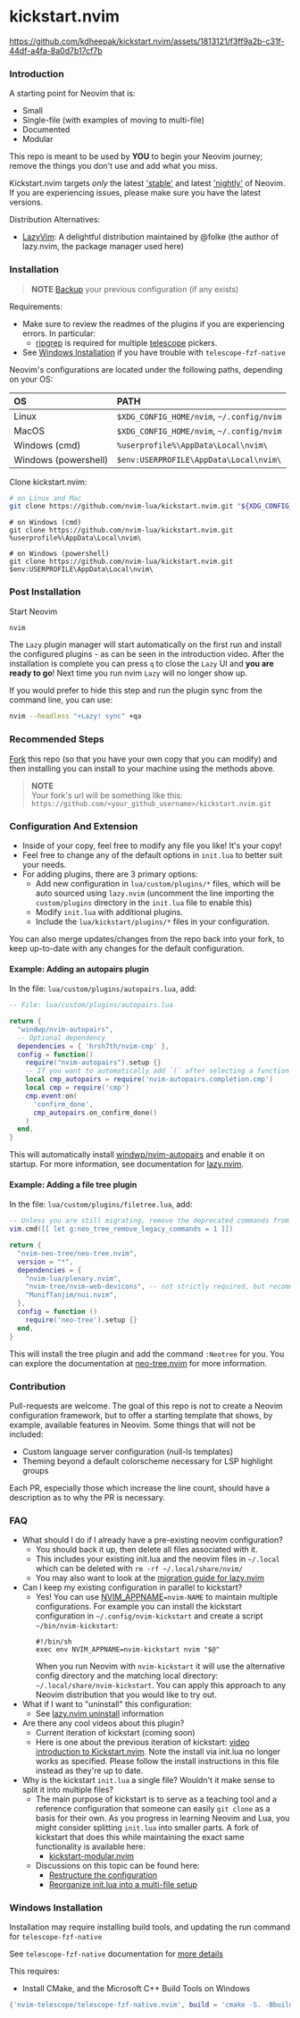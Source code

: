 # kickstart.nvim

https://github.com/kdheepak/kickstart.nvim/assets/1813121/f3ff9a2b-c31f-44df-a4fa-8a0d7b17cf7b

### Introduction

A starting point for Neovim that is:

- Small
- Single-file (with examples of moving to multi-file)
- Documented
- Modular

This repo is meant to be used by **YOU** to begin your Neovim journey; remove the things you don't
use and add what you miss.

Kickstart.nvim targets _only_ the latest
['stable'](https://github.com/neovim/neovim/releases/tag/stable) and latest
['nightly'](https://github.com/neovim/neovim/releases/tag/nightly) of Neovim. If you are
experiencing issues, please make sure you have the latest versions.

Distribution Alternatives:

- [LazyVim](https://www.lazyvim.org/): A delightful distribution maintained by @folke (the author of
  lazy.nvim, the package manager used here)

### Installation

> **NOTE** [Backup](#FAQ) your previous configuration (if any exists)

Requirements:

- Make sure to review the readmes of the plugins if you are experiencing errors. In particular:
  - [ripgrep](https://github.com/BurntSushi/ripgrep#installation) is required for multiple
    [telescope](https://github.com/nvim-telescope/telescope.nvim#suggested-dependencies) pickers.
- See [Windows Installation](#Windows-Installation) if you have trouble with `telescope-fzf-native`

Neovim's configurations are located under the following paths, depending on your OS:

| OS                   | PATH                                      |
| :------------------- | :---------------------------------------- |
| Linux                | `$XDG_CONFIG_HOME/nvim`, `~/.config/nvim` |
| MacOS                | `$XDG_CONFIG_HOME/nvim`, `~/.config/nvim` |
| Windows (cmd)        | `%userprofile%\AppData\Local\nvim\`       |
| Windows (powershell) | `$env:USERPROFILE\AppData\Local\nvim\`    |

Clone kickstart.nvim:

```sh
# on Linux and Mac
git clone https://github.com/nvim-lua/kickstart.nvim.git "${XDG_CONFIG_HOME:-$HOME/.config}"/nvim
```

```
# on Windows (cmd)
git clone https://github.com/nvim-lua/kickstart.nvim.git %userprofile%\AppData\Local\nvim\
```

```
# on Windows (powershell)
git clone https://github.com/nvim-lua/kickstart.nvim.git $env:USERPROFILE\AppData\Local\nvim\
```

### Post Installation

Start Neovim

```sh
nvim
```

The `Lazy` plugin manager will start automatically on the first run and install the configured
plugins - as can be seen in the introduction video. After the installation is complete you can press
`q` to close the `Lazy` UI and **you are ready to go**! Next time you run nvim `Lazy` will no longer
show up.

If you would prefer to hide this step and run the plugin sync from the command line, you can use:

```sh
nvim --headless "+Lazy! sync" +qa
```

### Recommended Steps

[Fork](https://docs.github.com/en/get-started/quickstart/fork-a-repo) this repo (so that you have
your own copy that you can modify) and then installing you can install to your machine using the
methods above.

> **NOTE**  
> Your fork's url will be something like this:
> `https://github.com/<your_github_username>/kickstart.nvim.git`

### Configuration And Extension

- Inside of your copy, feel free to modify any file you like! It's your copy!
- Feel free to change any of the default options in `init.lua` to better suit your needs.
- For adding plugins, there are 3 primary options:
  - Add new configuration in `lua/custom/plugins/*` files, which will be auto sourced using
    `lazy.nvim` (uncomment the line importing the `custom/plugins` directory in the `init.lua` file
    to enable this)
  - Modify `init.lua` with additional plugins.
  - Include the `lua/kickstart/plugins/*` files in your configuration.

You can also merge updates/changes from the repo back into your fork, to keep up-to-date with any
changes for the default configuration.

#### Example: Adding an autopairs plugin

In the file: `lua/custom/plugins/autopairs.lua`, add:

```lua
-- File: lua/custom/plugins/autopairs.lua

return {
  "windwp/nvim-autopairs",
  -- Optional dependency
  dependencies = { 'hrsh7th/nvim-cmp' },
  config = function()
    require("nvim-autopairs").setup {}
    -- If you want to automatically add `(` after selecting a function or method
    local cmp_autopairs = require('nvim-autopairs.completion.cmp')
    local cmp = require('cmp')
    cmp.event:on(
      'confirm_done',
      cmp_autopairs.on_confirm_done()
    )
  end,
}
```

This will automatically install [windwp/nvim-autopairs](https://github.com/windwp/nvim-autopairs)
and enable it on startup. For more information, see documentation for
[lazy.nvim](https://github.com/folke/lazy.nvim).

#### Example: Adding a file tree plugin

In the file: `lua/custom/plugins/filetree.lua`, add:

```lua
-- Unless you are still migrating, remove the deprecated commands from v1.x
vim.cmd([[ let g:neo_tree_remove_legacy_commands = 1 ]])

return {
  "nvim-neo-tree/neo-tree.nvim",
  version = "*",
  dependencies = {
    "nvim-lua/plenary.nvim",
    "nvim-tree/nvim-web-devicons", -- not strictly required, but recommended
    "MunifTanjim/nui.nvim",
  },
  config = function ()
    require('neo-tree').setup {}
  end,
}
```

This will install the tree plugin and add the command `:Neotree` for you. You can explore the
documentation at [neo-tree.nvim](https://github.com/nvim-neo-tree/neo-tree.nvim) for more
information.

### Contribution

Pull-requests are welcome. The goal of this repo is not to create a Neovim configuration framework,
but to offer a starting template that shows, by example, available features in Neovim. Some things
that will not be included:

- Custom language server configuration (null-ls templates)
- Theming beyond a default colorscheme necessary for LSP highlight groups

Each PR, especially those which increase the line count, should have a description as to why the PR
is necessary.

### FAQ

- What should I do if I already have a pre-existing neovim configuration?
  - You should back it up, then delete all files associated with it.
  - This includes your existing init.lua and the neovim files in `~/.local` which can be deleted
    with `rm -rf ~/.local/share/nvim/`
  - You may also want to look at the
    [migration guide for lazy.nvim](https://github.com/folke/lazy.nvim#-migration-guide)
- Can I keep my existing configuration in parallel to kickstart?
  - Yes! You can use
    [NVIM_APPNAME](https://neovim.io/doc/user/starting.html#%24NVIM_APPNAME)`=nvim-NAME` to maintain
    multiple configurations. For example you can install the kickstart configuration in
    `~/.config/nvim-kickstart` and create a script `~/bin/nvim-kickstart`:
    ```
    #!/bin/sh
    exec env NVIM_APPNAME=nvim-kickstart nvim "$@"
    ```
    When you run Neovim with `nvim-kickstart` it will use the alternative config directory and the
    matching local directory: `~/.local/share/nvim-kickstart`. You can apply this approach to any
    Neovim distribution that you would like to try out.
- What if I want to "uninstall" this configuration:
  - See [lazy.nvim uninstall](https://github.com/folke/lazy.nvim#-uninstalling) information
- Are there any cool videos about this plugin?
  - Current iteration of kickstart (coming soon)
  - Here is one about the previous iteration of kickstart:
    [video introduction to Kickstart.nvim](https://youtu.be/stqUbv-5u2s). Note the install via
    init.lua no longer works as specified. Please follow the install instructions in this file
    instead as they're up to date.
- Why is the kickstart `init.lua` a single file? Wouldn't it make sense to split it into multiple
  files?
  - The main purpose of kickstart is to serve as a teaching tool and a reference configuration that
    someone can easily `git clone` as a basis for their own. As you progress in learning Neovim and
    Lua, you might consider splitting `init.lua` into smaller parts. A fork of kickstart that does
    this while maintaining the exact same functionality is available here:
    - [kickstart-modular.nvim](https://github.com/dam9000/kickstart-modular.nvim)
  - Discussions on this topic can be found here:
    - [Restructure the configuration](https://github.com/nvim-lua/kickstart.nvim/issues/218)
    - [Reorganize init.lua into a multi-file setup](https://github.com/nvim-lua/kickstart.nvim/pull/473)

### Windows Installation

Installation may require installing build tools, and updating the run command for
`telescope-fzf-native`

See `telescope-fzf-native` documentation for
[more details](https://github.com/nvim-telescope/telescope-fzf-native.nvim#installation)

This requires:

- Install CMake, and the Microsoft C++ Build Tools on Windows

```lua
{'nvim-telescope/telescope-fzf-native.nvim', build = 'cmake -S. -Bbuild -DCMAKE_BUILD_TYPE=Release && cmake --build build --config Release && cmake --install build --prefix build' }
```
